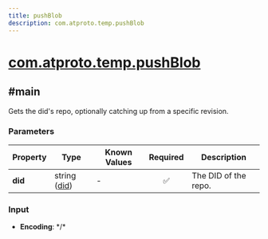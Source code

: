 ```yaml
---
title: pushBlob
description: com.atproto.temp.pushBlob
---
```


# [com.atproto.temp.pushBlob](https://github.com/myConsciousness/atproto.dart/blob/main/lexicons/com/atproto/temp/pushBlob.json)

## #main

Gets the did's repo, optionally catching up from a specific revision.

### Parameters

| Property | Type | Known Values | Required | Description |
| --- | --- | --- | :---: | --- |
| **did** | string ([did](https://atproto.com/specs/did)) | - | ✅ | The DID of the repo. |

### Input

- **Encoding**: \*/\*
